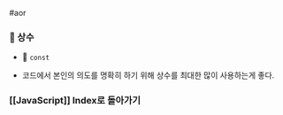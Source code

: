 #aor
### 📌 상수

- 📖 `const`

- 코드에서 본인의 의도를 명확히 하기 위해 상수를 최대한 많이 사용하는게 좋다.

### [[JavaScript]] Index로 돌아가기